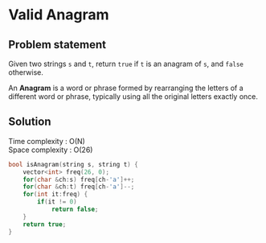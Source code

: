 # Valid Anagram

## Problem statement

Given two strings `s` and `t`, return `true` if `t` is an anagram of `s`, and `false` otherwise.

An **Anagram** is a word or phrase formed by rearranging the letters of a different word or phrase, typically using all the original letters exactly once.

## Solution

Time complexity : O(N)  
Space complexity : O(26)

```cpp
bool isAnagram(string s, string t) {
    vector<int> freq(26, 0);
    for(char &ch:s) freq[ch-'a']++;
    for(char &ch:t) freq[ch-'a']--;
    for(int it:freq) {
        if(it != 0)
            return false;
    }
    return true;
}
```
